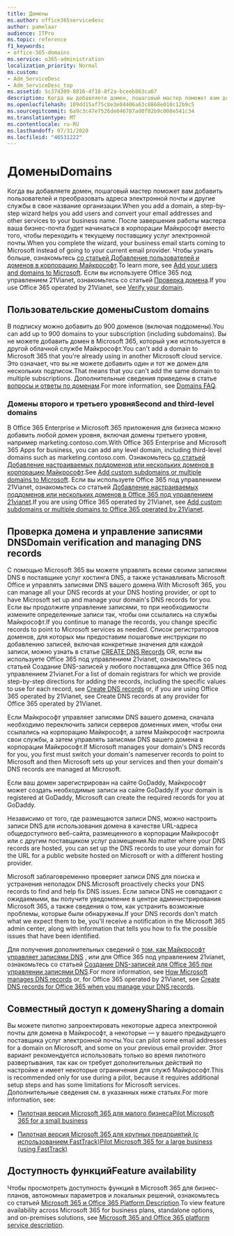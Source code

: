 ```yaml
---
title: Домены
ms.author: office365servicedesc
author: pamelaar
audience: ITPro
ms.topic: reference
f1_keywords:
- office-365-domains
ms.service: o365-administration
localization_priority: Normal
ms.custom:
- Adm_ServiceDesc
- Adm_ServiceDesc_top
ms.assetid: 5c374309-8016-4f18-8f2a-bceeb863ca67
description: Когда вы добавляете домен, пошаговый мастер поможет вам добавить пользователей и преобразовать адреса электронной почты и другие службы в свое название организации. После завершения работы мастера ваша бизнес-почта будет начинаться в корпорации Майкрософт вместо того, чтобы переходить к текущему поставщику услуг электронной почты. Чтобы узнать больше, ознакомьтесь со статьей Добавление пользователей и доменов в корпорацию Майкрософт. Если вы используете Office 365 под управлением 21Vianet, ознакомьтесь со статьей Проверка домена.
ms.openlocfilehash: 109dd15af75c8e3e04406a63c8868e010c12b9c5
ms.sourcegitcommit: 6a9c3c47e7526de046787ad0f02b9c008e541c34
ms.translationtype: MT
ms.contentlocale: ru-RU
ms.lasthandoff: 07/31/2020
ms.locfileid: "46531222"
---
```

# <a name="domains"></a><span data-ttu-id="72a0c-106">Домены</span><span class="sxs-lookup"><span data-stu-id="72a0c-106">Domains</span></span>

<span data-ttu-id="72a0c-107">Когда вы добавляете домен, пошаговый мастер поможет вам добавить пользователей и преобразовать адреса электронной почты и другие службы в свое название организации.</span><span class="sxs-lookup"><span data-stu-id="72a0c-107">When you add a domain, a step-by-step wizard helps you add users and convert your email addresses and other services to your business name.</span></span> <span data-ttu-id="72a0c-108">После завершения работы мастера ваша бизнес-почта будет начинаться в корпорации Майкрософт вместо того, чтобы переходить к текущему поставщику услуг электронной почты.</span><span class="sxs-lookup"><span data-stu-id="72a0c-108">When you complete the wizard, your business email starts coming to Microsoft instead of going to your current email provider.</span></span> <span data-ttu-id="72a0c-109">Чтобы узнать больше, ознакомьтесь [со статьей Добавление пользователей и доменов в корпорацию Майкрософт](https://support.office.com/article/6383f56d-3d09-4dcb-9b41-b5f5a5efd611).</span><span class="sxs-lookup"><span data-stu-id="72a0c-109">To learn more, see [Add your users and domains to Microsoft](https://support.office.com/article/6383f56d-3d09-4dcb-9b41-b5f5a5efd611).</span></span> <span data-ttu-id="72a0c-110">Если вы используете Office 365 под управлением 21Vianet, ознакомьтесь со статьей [Проверка домена](https://docs.microsoft.com/office365/admin/setup/add-domain).</span><span class="sxs-lookup"><span data-stu-id="72a0c-110">If you use Office 365 operated by 21Vianet, see [Verify your domain](https://docs.microsoft.com/office365/admin/setup/add-domain).</span></span>
  
## <a name="custom-domains"></a><span data-ttu-id="72a0c-111">Пользовательские домены</span><span class="sxs-lookup"><span data-stu-id="72a0c-111">Custom domains</span></span>

<span data-ttu-id="72a0c-112">В подписку можно добавить до 900 доменов (включая поддомены).</span><span class="sxs-lookup"><span data-stu-id="72a0c-112">You can add up to 900 domains to your subscription (including subdomains).</span></span> <span data-ttu-id="72a0c-113">Вы не можете добавить домен в Microsoft 365, который уже используется в другой облачной службе Майкрософт.</span><span class="sxs-lookup"><span data-stu-id="72a0c-113">You can't add a domain to Microsoft 365 that you're already using in another Microsoft cloud service.</span></span> <span data-ttu-id="72a0c-114">Это означает, что вы не можете добавить один и тот же домен для нескольких подписок.</span><span class="sxs-lookup"><span data-stu-id="72a0c-114">That means that you can't add the same domain to multiple subscriptions.</span></span> <span data-ttu-id="72a0c-115">Дополнительные сведения приведены в статье [вопросы и ответы по доменам](https://support.office.com/article/Domains-FAQ-1272bad0-4bd4-4796-8005-67d6fb3afc5a).</span><span class="sxs-lookup"><span data-stu-id="72a0c-115">For more information, see [Domains FAQ](https://support.office.com/article/Domains-FAQ-1272bad0-4bd4-4796-8005-67d6fb3afc5a).</span></span>
  
### <a name="second-and-third-level-domains"></a><span data-ttu-id="72a0c-116">Домены второго и третьего уровня</span><span class="sxs-lookup"><span data-stu-id="72a0c-116">Second and third-level domains</span></span>

<span data-ttu-id="72a0c-117">В Office 365 Enterprise и Microsoft 365 приложения для бизнеса можно добавить любой домен уровня, включая домены третьего уровня, например marketing.contoso.com.</span><span class="sxs-lookup"><span data-stu-id="72a0c-117">With Office 365 Enterprise and Microsoft 365 Apps for business, you can add any level domain, including third-level domains such as marketing.contoso.com.</span></span> <span data-ttu-id="72a0c-118">Ознакомьтесь [со статьей Добавление настраиваемых поддоменов или нескольких доменов в корпорацию Майкрософт](https://docs.microsoft.com/office365/admin/setup/domains-faq).</span><span class="sxs-lookup"><span data-stu-id="72a0c-118">See [Add custom subdomains or multiple domains to Microsoft](https://docs.microsoft.com/office365/admin/setup/domains-faq).</span></span> <span data-ttu-id="72a0c-119">Если вы используете Office 365 под управлением 21Vianet, ознакомьтесь со статьей [Добавление настраиваемых поддоменов или нескольких доменов в Office 365 под управлением 21vianet](https://docs.microsoft.com/office365/admin/setup/domains-faq).</span><span class="sxs-lookup"><span data-stu-id="72a0c-119">If you are using Office 365 operated by 21Vianet, see [Add custom subdomains or multiple domains to Office 365 operated by 21Vianet](https://docs.microsoft.com/office365/admin/setup/domains-faq).</span></span>
  
## <a name="domain-verification-and-managing-dns-records"></a><span data-ttu-id="72a0c-120">Проверка домена и управление записями DNS</span><span class="sxs-lookup"><span data-stu-id="72a0c-120">Domain verification and managing DNS records</span></span>

<span data-ttu-id="72a0c-121">С помощью Microsoft 365 вы можете управлять всеми своими записями DNS в поставщике услуг хостинга DNS, а также устанавливать Microsoft Office и управлять записями DNS вашего домена.</span><span class="sxs-lookup"><span data-stu-id="72a0c-121">With Microsoft 365, you can manage all your DNS records at your DNS hosting provider, or opt to have Microsoft set up and manage your domain's DNS records for you.</span></span> <span data-ttu-id="72a0c-122">Если вы продолжите управление записями, то при необходимости измените определенные записи так, чтобы они ссылались на службы Майкрософт.</span><span class="sxs-lookup"><span data-stu-id="72a0c-122">If you continue to manage the records, you change specific records to point to Microsoft services as needed.</span></span> <span data-ttu-id="72a0c-123">Список регистраторов доменов, для которых мы предоставим пошаговые инструкции по добавлению записей, включая конкретные значения для каждой записи, можно узнать в статье [CREATE DNS Records](https://docs.microsoft.com/office365/admin/get-help-with-domains/create-dns-records-at-any-dns-hosting-provider) OR, если вы используете Office 365 под управлением 21vianet, ознакомьтесь со статьей Создание DNS-записей у любого поставщика для Office 365 под управлением 21vianet.</span><span class="sxs-lookup"><span data-stu-id="72a0c-123">For a list of domain registrars for which we provide step-by-step directions for adding the records, including the specific values to use for each record, see [Create DNS records](https://docs.microsoft.com/office365/admin/get-help-with-domains/create-dns-records-at-any-dns-hosting-provider) or, if you are using Office 365 operated by 21Vianet, see Create DNS records at any provider for Office 365 operated by 21Vianet.</span></span> 
  
<span data-ttu-id="72a0c-124">Если Майкрософт управляет записями DNS вашего домена, сначала необходимо переключить записи серверов доменных имен, чтобы они ссылались на корпорацию Майкрософт, а затем Майкрософт настроила свои службы, а затем управлять записями DNS вашего домена в корпорации Майкрософт.</span><span class="sxs-lookup"><span data-stu-id="72a0c-124">If Microsoft manages your domain's DNS records for you, you first must switch your domain's nameserver records to point to Microsoft and then Microsoft sets up your services and then your domain's DNS records are managed at Microsoft.</span></span>
  
<span data-ttu-id="72a0c-125">Если ваш домен зарегистрирован на сайте GoDaddy, Майкрософт может создать необходимые записи на сайте GoDaddy.</span><span class="sxs-lookup"><span data-stu-id="72a0c-125">If your domain is registered at GoDaddy, Microsoft can create the required records for you at GoDaddy.</span></span> 
  
<span data-ttu-id="72a0c-126">Независимо от того, где размещаются записи DNS, можно настроить записи DNS для использования домена в качестве URL-адреса общедоступного веб-сайта, размещенного в корпорации Майкрософт или с другим поставщиком услуг размещения.</span><span class="sxs-lookup"><span data-stu-id="72a0c-126">No matter where your DNS records are hosted, you can set up the DNS records to use your domain for the URL for a public website hosted on Microsoft or with a different hosting provider.</span></span> 
  
<span data-ttu-id="72a0c-127">Microsoft заблаговременно проверяет записи DNS для поиска и устранения неполадок DNS.</span><span class="sxs-lookup"><span data-stu-id="72a0c-127">Microsoft proactively checks your DNS records to find and help fix DNS issues.</span></span> <span data-ttu-id="72a0c-128">Если записи DNS не совпадают с ожидаемыми, вы получите уведомление в центре администрирования Microsoft 365, а также сведения о том, как устранить возможные проблемы, которые были обнаружены.</span><span class="sxs-lookup"><span data-stu-id="72a0c-128">If your DNS records don't match what we expect them to be, you'll receive a notification in the Microsoft 365 admin center, along with information that tells you how to fix the possible issues that have been identified.</span></span>
  
<span data-ttu-id="72a0c-129">Для получения дополнительных сведений о [том, как Майкрософт управляет записями DNS](https://docs.microsoft.com/office365/admin/setup/domains-faq) , или для Office 365 под управлением 21vianet, ознакомьтесь со статьей [Создание DNS-записей для Office 365 при управлении записями DNS](https://docs.microsoft.com/office365/admin/services-in-china/create-dns-records-when-you-manage-your-dns-records).</span><span class="sxs-lookup"><span data-stu-id="72a0c-129">For more information, see [How Microsoft manages DNS records](https://docs.microsoft.com/office365/admin/setup/domains-faq) or, for Office 365 operated by 21Vianet, see [Create DNS records for Office 365 when you manage your DNS records](https://docs.microsoft.com/office365/admin/services-in-china/create-dns-records-when-you-manage-your-dns-records).</span></span>
  
## <a name="sharing-a-domain"></a><span data-ttu-id="72a0c-130">Совместный доступ к домену</span><span class="sxs-lookup"><span data-stu-id="72a0c-130">Sharing a domain</span></span>

<span data-ttu-id="72a0c-131">Вы можете пилотно запроектировать некоторые адреса электронной почты для домена в Майкрософт, а некоторые — у вашего предыдущего поставщика услуг электронной почты.</span><span class="sxs-lookup"><span data-stu-id="72a0c-131">You can pilot some email addresses for a domain on Microsoft, and some on your previous email provider.</span></span> <span data-ttu-id="72a0c-132">Этот вариант рекомендуется использовать только во время пилотного развертывания, так как он требует дополнительных действий по настройке и имеет некоторые ограничения для служб Майкрософт.</span><span class="sxs-lookup"><span data-stu-id="72a0c-132">This is recommended only for use during a pilot, because it requires additional setup steps and has some limitations for Microsoft services.</span></span> <span data-ttu-id="72a0c-133">Дополнительные сведения см. в указанных ниже статьях.</span><span class="sxs-lookup"><span data-stu-id="72a0c-133">For more information, see:</span></span>
  
- [<span data-ttu-id="72a0c-134">Пилотная версия Microsoft 365 для малого бизнеса</span><span class="sxs-lookup"><span data-stu-id="72a0c-134">Pilot Microsoft 365 for a small business</span></span>](https://support.office.com/article/39cee536-6a03-40cf-b9c1-f301bb6001d7)
    
- [<span data-ttu-id="72a0c-135">Пилотная версия Microsoft 365 для крупных предприятий (с использованием FastTrack)</span><span class="sxs-lookup"><span data-stu-id="72a0c-135">Pilot Microsoft 365 for a large business (using FastTrack)</span></span>](https://fasttrack.office.com/onboard)
    
## <a name="feature-availability"></a><span data-ttu-id="72a0c-136">Доступность функций</span><span class="sxs-lookup"><span data-stu-id="72a0c-136">Feature availability</span></span>

<span data-ttu-id="72a0c-137">Чтобы просмотреть доступность функций в Microsoft 365 для бизнес-планов, автономных параметров и локальных решений, ознакомьтесь со статьей [Microsoft 365 и Office 365 Platform Description](office-365-platform-service-description.md).</span><span class="sxs-lookup"><span data-stu-id="72a0c-137">To view feature availability across Microsoft 365 for business plans, standalone options, and on-premises solutions, see [Microsoft 365 and Office 365 platform service description](office-365-platform-service-description.md).</span></span>
  

